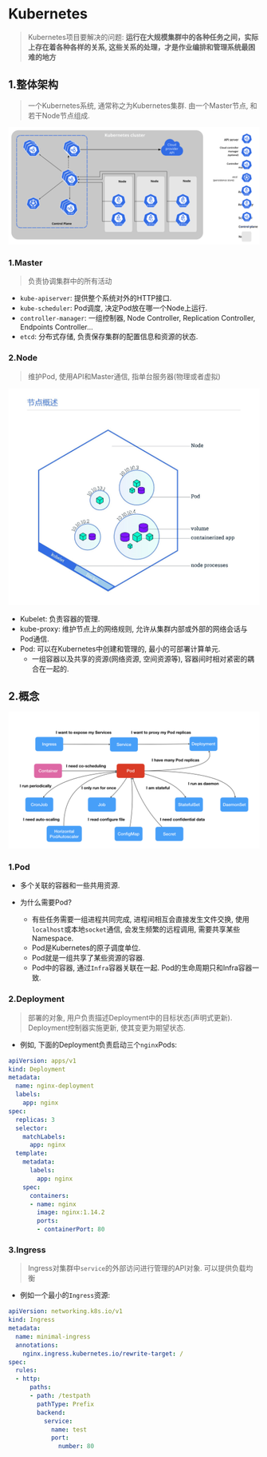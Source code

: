 # Kubernetes

> Kubernetes项目要解决的问题: **运行在大规模集群中的各种任务之间，实际上存在着各种各样的关系, 这些关系的处理，才是作业编排和管理系统最困难的地方**

## 1.整体架构

> 一个Kubernetes系统, 通常称之为Kubernetes集群. 由一个Master节点, 和若干Node节点组成.

![k8s](./image/components-of-kubernetes.svg)

### 1.Master

> 负责协调集群中的所有活动

- `kube-apiserver`: 提供整个系统对外的HTTP接口.
-  `kube-scheduler`: Pod调度, 决定Pod放在哪一个Node上运行.
- `controller-manager`: 一组控制器, Node Controller, Replication Controller, Endpoints Controller...
- `etcd`: 分布式存储, 负责保存集群的配置信息和资源的状态. 

### 2.Node

> 维护Pod, 使用API和Master通信, 指单台服务器(物理或者虚拟)

![node](./image/node.jpg)

- Kubelet: 负责容器的管理.
- kube-proxy: 维护节点上的网络规则, 允许从集群内部或外部的网络会话与Pod通信.
- Pod: 可以在Kubernetes中创建和管理的, 最小的可部署计算单元. 
    - 一组容器以及共享的资源(网络资源, 空间资源等), 容器间时相对紧密的耦合在一起的. 



## 2.概念

![概念](./image/概念.png)

### 1.Pod

- 多个关联的容器和一些共用资源.

- 为什么需要Pod?
    - 有些任务需要一组进程共同完成, 进程间相互会直接发生文件交换, 使用`localhost`或本地`socket`通信, 会发生频繁的远程调用, 需要共享某些Namespace.
    - Pod是Kubernetes的原子调度单位.
    - Pod就是一组共享了某些资源的容器.
    - Pod中的容器, 通过`Infra`容器关联在一起. Pod的生命周期只和Infra容器一致.

### 2.Deployment

> 部署的对象, 用户负责描述Deployment中的目标状态(声明式更新). Deployment控制器实施更新, 使其变更为期望状态.

- 例如, 下面的Deployment负责启动三个`nginx`Pods:

```yaml
apiVersion: apps/v1
kind: Deployment
metadata:
  name: nginx-deployment
  labels:
    app: nginx
spec:
  replicas: 3
  selector:
    matchLabels:
      app: nginx
  template:
    metadata:
      labels:
        app: nginx
    spec:
      containers:
      - name: nginx
        image: nginx:1.14.2
        ports:
        - containerPort: 80
```

### 3.Ingress

> Ingress对集群中`service`的外部访问进行管理的API对象. 可以提供负载均衡

- 例如一个最小的`Ingress`资源:

```yaml
apiVersion: networking.k8s.io/v1
kind: Ingress
metadata:
  name: minimal-ingress
  annotations:
    nginx.ingress.kubernetes.io/rewrite-target: /
spec:
  rules:
  - http:
      paths:
      - path: /testpath
        pathType: Prefix
        backend:
          service:
            name: test
            port:
              number: 80
```

